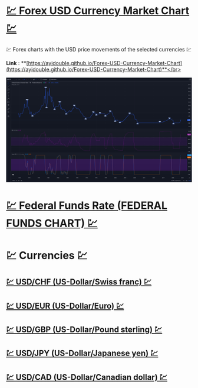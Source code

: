 # [💹 Forex USD Currency Market Chart 💹](https://ayidouble.github.io/Forex-USD-Currency-Market-Chart)
💹 Forex charts with the USD price movements of the selected currencies 💹

**Link** : **[https://ayidouble.github.io/Forex-USD-Currency-Market-Chart](https://ayidouble.github.io/Forex-USD-Currency-Market-Chart)**</br>

![Federal USD Currency Market Chart Candlestick Price Movement Stoch RSI](Images/USFEDFUNDSRATE-Chart.png)

# [💹 Federal Funds Rate (FEDERAL FUNDS CHART) 💹](https://ayidouble.github.io/Forex-USD-Currency-Market-Chart/USFEDFUNDSRATE)

# 💹 Currencies 💹

## [💹 USD/CHF (US-Dollar/Swiss franc) 💹](https://ayidouble.github.io/Forex-USD-Currency-Market-Chart/USDCHF)

## [💹 USD/EUR (US-Dollar/Euro) 💹](https://ayidouble.github.io/Forex-USD-Currency-Market-Chart/USDEUR)

## [💹 USD/GBP (US-Dollar/Pound sterling) 💹](https://ayidouble.github.io/Forex-USD-Currency-Market-Chart/USDGBP)

## [💹 USD/JPY (US-Dollar/Japanese yen) 💹](https://ayidouble.github.io/Forex-USD-Currency-Market-Chart/USDJPY)

## [💹 USD/CAD (US-Dollar/Canadian dollar) 💹](https://ayidouble.github.io/Forex-USD-Currency-Market-Chart/USDCAD)
